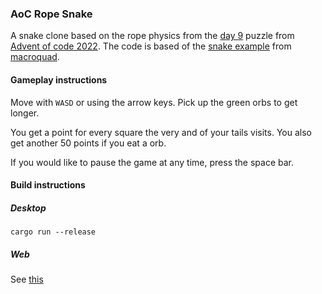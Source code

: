 ### AoC Rope Snake

A snake clone based on the rope physics from the [day 9](https://adventofcode.com/2022/day/9) puzzle from [Advent of code 2022](https://adventofcode.com/2022).
The code is based of the [snake example](https://github.com/not-fl3/macroquad/blob/master/examples/snake.rs) from [macroquad](https://github.com/not-fl3/macroquad).

#### Gameplay instructions

Move with `WASD` or using the arrow keys.
Pick up the green orbs to get longer.

You get a point for every square the very and of your tails visits. You also get another 50 points if you eat a orb.

If you would like to pause the game at any time, press the space bar.

#### Build instructions

##### Desktop
```
cargo run --release
```

##### Web
See [this](https://github.com/not-fl3/macroquad#wasm)

